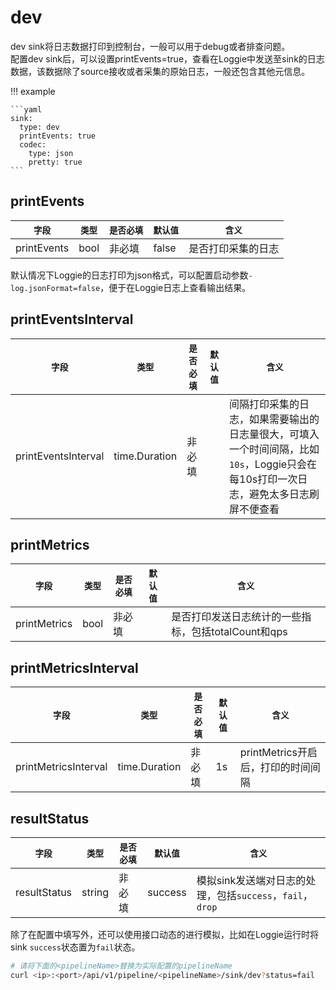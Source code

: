 # dev

dev sink将日志数据打印到控制台，一般可以用于debug或者排查问题。  
配置dev sink后，可以设置printEvents=true，查看在Loggie中发送至sink的日志数据，该数据除了source接收或者采集的原始日志，一般还包含其他元信息。

!!! example

    ```yaml
    sink:
      type: dev
      printEvents: true
      codec:
        type: json
        pretty: true
    ```

## printEvents

|    `字段`   |    `类型`    |  `是否必填`  |  `默认值`  |  `含义`  |
| ---------- | ----------- | ----------- | --------- | -------- |
| printEvents | bool  |    非必填    |    false  | 是否打印采集的日志 |

默认情况下Loggie的日志打印为json格式，可以配置启动参数`-log.jsonFormat=false`，便于在Loggie日志上查看输出结果。

## printEventsInterval

|    `字段`   |    `类型`    |  `是否必填`  |  `默认值`  |  `含义`  |
| ---------- | ----------- | ----------- | --------- | -------- |
| printEventsInterval | time.Duration  |    非必填    |      | 间隔打印采集的日志，如果需要输出的日志量很大，可填入一个时间间隔，比如`10s`，Loggie只会在每10s打印一次日志，避免太多日志刷屏不便查看 |

## printMetrics

|    `字段`   |    `类型`    |  `是否必填`  |  `默认值`  |  `含义`  |
| ---------- | ----------- | ----------- | --------- | -------- |
| printMetrics | bool  |    非必填    |      | 是否打印发送日志统计的一些指标，包括totalCount和qps |

## printMetricsInterval

|    `字段`   |    `类型`    |  `是否必填`  |  `默认值`  |  `含义`  |
| ---------- | ----------- | ----------- | --------- | -------- |
| printMetricsInterval | time.Duration  |    非必填    |  1s    | printMetrics开启后，打印的时间间隔 |

## resultStatus

|    `字段`   |    `类型`    |  `是否必填`  |  `默认值`  |  `含义`  |
| ---------- | ----------- | ----------- | --------- | -------- |
| resultStatus | string  |    非必填    |  success    | 模拟sink发送端对日志的处理，包括`success`，`fail`，`drop` |

除了在配置中填写外，还可以使用接口动态的进行模拟，比如在Loggie运行时将sink `success`状态置为`fail`状态。

```bash
# 请将下面的<pipelineName>替换为实际配置的pipelineName
curl <ip>:<port>/api/v1/pipeline/<pipelineName>/sink/dev?status=fail
```